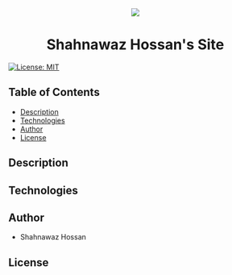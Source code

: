 <div align="center">
    <img src="https://img.icons8.com/flat_round/100/000000/edit-file.png">
    <h1>
      Shahnawaz Hossan's Site
    </h1>
</div>

[![License: MIT](https://img.shields.io/badge/License-MIT-green)](https://opensource.org/licenses/MIT)

## Table of Contents
* [Description](#description)
* [Technologies](#technologies)
* [Author](#author)
* [License](#license)

## Description

## Technologies

## Author
* Shahnawaz Hossan

## License
